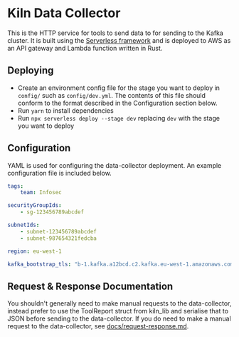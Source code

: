 # Kiln Data Collector

This is the HTTP service for tools to send data to for sending to the Kafka cluster. It is built using the [Serverless framework](https://serverless.com/) and is deployed to AWS as an API gateway and Lambda function written in Rust.

## Deploying
- Create an environment config file for the stage you want to deploy in `config/` such as `config/dev.yml`. The contents of this file should conform to the format described in the Configuration section below.
- Run `yarn` to install dependencies
- Run `npx serverless deploy --stage dev` replacing `dev` with the stage you want to deploy

## Configuration
YAML is used for configuring the data-collector deployment. An example configuration file is included below.
```YAML
tags:
    team: Infosec

securityGroupIds:
    - sg-123456789abcdef

subnetIds:
    - subnet-123456789abcdef
    - subnet-987654321fedcba

region: eu-west-1

kafka_bootstrap_tls: "b-1.kafka.a12bcd.c2.kafka.eu-west-1.amazonaws.com:9094,b-3.kafka.a12bcd.c2.kafka.eu-west-1.amazonaws.com:9094,b-2.kafka.a12bcd.c2.kafka.eu-west-1.amazonaws.com:9094"
```

## Request & Response Documentation

You shouldn't generally need to make manual requests to the data-collector, instead prefer to use the ToolReport struct from kiln_lib and serialise that to JSON before sending to the data-collector. If you do need to make a manual request to the data-collector, see [docs/request-response.md](docs/request-response.md).
